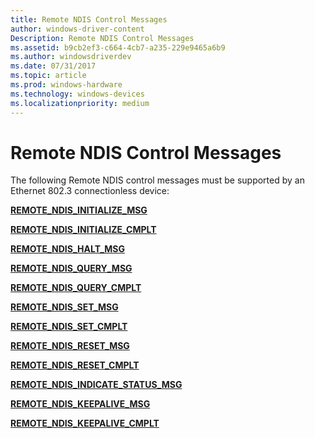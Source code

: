 ```yaml
---
title: Remote NDIS Control Messages
author: windows-driver-content
Description: Remote NDIS Control Messages
ms.assetid: b9cb2ef3-c664-4cb7-a235-229e9465a6b9
ms.author: windowsdriverdev
ms.date: 07/31/2017
ms.topic: article
ms.prod: windows-hardware
ms.technology: windows-devices
ms.localizationpriority: medium
---
```


# Remote NDIS Control Messages





The following Remote NDIS control messages must be supported by an Ethernet 802.3 connectionless device:

[**REMOTE\_NDIS\_INITIALIZE\_MSG**](remote-ndis-initialize-msg.md)

[**REMOTE\_NDIS\_INITIALIZE\_CMPLT**](remote-ndis-initialize-cmplt.md)

[**REMOTE\_NDIS\_HALT\_MSG**](remote-ndis-halt-msg.md)

[**REMOTE\_NDIS\_QUERY\_MSG**](remote-ndis-query-msg.md)

[**REMOTE\_NDIS\_QUERY\_CMPLT**](remote-ndis-query-cmplt.md)

[**REMOTE\_NDIS\_SET\_MSG**](remote-ndis-set-msg.md)

[**REMOTE\_NDIS\_SET\_CMPLT**](remote-ndis-set-cmplt.md)

[**REMOTE\_NDIS\_RESET\_MSG**](remote-ndis-reset-msg.md)

[**REMOTE\_NDIS\_RESET\_CMPLT**](remote-ndis-reset-cmplt.md)

[**REMOTE\_NDIS\_INDICATE\_STATUS\_MSG**](remote-ndis-indicate-status-msg.md)

[**REMOTE\_NDIS\_KEEPALIVE\_MSG**](remote-ndis-keepalive-msg.md)

[**REMOTE\_NDIS\_KEEPALIVE\_CMPLT**](remote-ndis-keepalive-cmplt.md)

 

 




